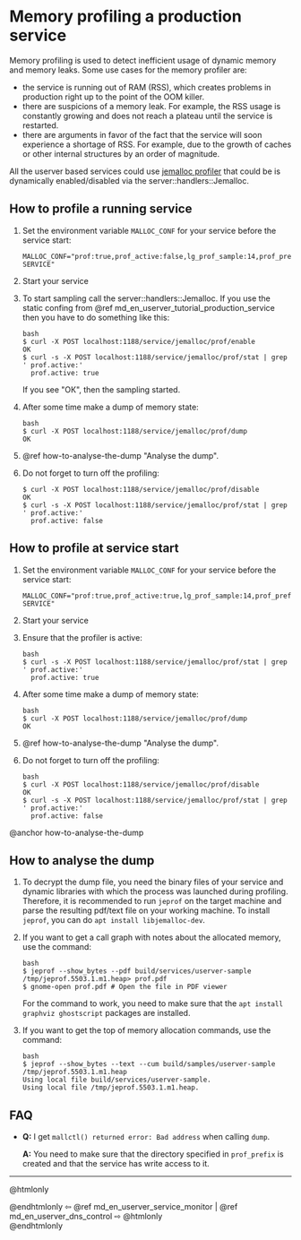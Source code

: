 # Memory profiling a production service

Memory profiling is used to detect inefficient usage of dynamic memory and
memory leaks. Some use cases for the memory profiler are:

* the service is running out of RAM (RSS), which creates problems in production
  right up to the point of the OOM killer.
* there are suspicions of a memory leak. For example, the RSS usage is
  constantly growing and does not reach a plateau until the service is
  restarted.
* there are arguments in favor of the fact that the service will soon
  experience a shortage of RSS. For example, due to the growth of caches or
  other internal structures by an order of magnitude.

All the userver based services could use
[jemalloc profiler](https://github.com/jemalloc/jemalloc/wiki/Use-Case%3A-Heap-Profiling)
that could be is dynamically enabled/disabled via the server::handlers::Jemalloc.

## How to profile a running service
1. Set the environment variable `MALLOC_CONF` for your service before the service start:
   ```
   MALLOC_CONF="prof:true,prof_active:false,lg_prof_sample:14,prof_prefix:/tmp/jeprof-SERVICE"
   ```
2. Start your service
3. To start sampling call the server::handlers::Jemalloc. If you use the
   static confing from @ref md_en_userver_tutorial_production_service then you
   have to do something like this:
   ```
   bash
   $ curl -X POST localhost:1188/service/jemalloc/prof/enable
   OK
   $ curl -s -X POST localhost:1188/service/jemalloc/prof/stat | grep ' prof.active:'
     prof.active: true
   ```
   If you see "ОК", then the sampling started.

4. After some time make a dump of memory state:
   ```
   bash
   $ curl -X POST localhost:1188/service/jemalloc/prof/dump
   OK
   ```

5. @ref how-to-analyse-the-dump "Analyse the dump".

6. Do not forget to turn off the profiling:
   ```
   $ curl -X POST localhost:1188/service/jemalloc/prof/disable
   OK
   $ curl -s -X POST localhost:1188/service/jemalloc/prof/stat | grep ' prof.active:'
     prof.active: false
   ```

## How to profile at service start

1. Set the environment variable `MALLOC_CONF` for your service before the service start:
   ```
   MALLOC_CONF="prof:true,prof_active:true,lg_prof_sample:14,prof_prefix:/tmp/jeprof-SERVICE"
   ```

2. Start your service

3. Ensure that the profiler is active:
   ```
   bash
   $ curl -s -X POST localhost:1188/service/jemalloc/prof/stat | grep ' prof.active:'
     prof.active: true
   ```

4. After some time make a dump of memory state:
   ```
   bash
   $ curl -X POST localhost:1188/service/jemalloc/prof/dump
   OK
   ```

5. @ref how-to-analyse-the-dump "Analyse the dump".

6. Do not forget to turn off the profiling:
   ```
   bash
   $ curl -X POST localhost:1188/service/jemalloc/prof/disable
   OK
   $ curl -s -X POST localhost:1188/service/jemalloc/prof/stat | grep ' prof.active:'
     prof.active: false
   ```

@anchor how-to-analyse-the-dump
## How to analyse the dump

1. To decrypt the dump file, you need the binary files of your service and
   dynamic libraries with which the process was launched during profiling.
   Therefore, it is recommended to run `jeprof` on the target machine and parse
   the resulting pdf/text file on your working machine. To install `jeprof`,
   you can do `apt install libjemalloc-dev`.

2. If you want to get a call graph with notes about the allocated memory, use the command:
    ```
    bash
    $ jeprof --show_bytes --pdf build/services/userver-sample /tmp/jeprof.5503.1.m1.heap> prof.pdf
    $ gnome-open prof.pdf # Open the file in PDF viewer
    ```
    For the command to work, you need to make sure that the `apt install graphviz ghostscript` packages are installed.

3. If you want to get the top of memory allocation commands, use the command:
    ```
    bash
    $ jeprof --show_bytes --text --cum build/samples/userver-sample /tmp/jeprof.5503.1.m1.heap
    Using local file build/services/userver-sample.
    Using local file /tmp/jeprof.5503.1.m1.heap.
    ```


## FAQ
- **Q:** I get `mallctl() returned error: Bad address` when calling `dump`.

  **A:** You need to make sure that the directory specified in `prof_prefix` is
     created and that the service has write access to it.


----------

@htmlonly <div class="bottom-nav"> @endhtmlonly
⇦ @ref md_en_userver_service_monitor | @ref md_en_userver_dns_control ⇨
@htmlonly </div> @endhtmlonly
